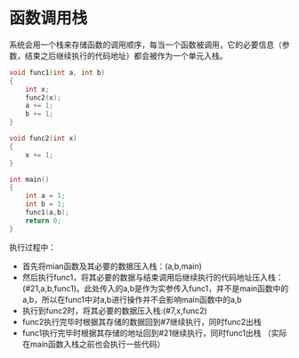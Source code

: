 # 函数调用栈
系统会用一个栈来存储函数的调用顺序，每当一个函数被调用，它的必要信息（参数，结束之后继续执行的代码地址）都会被作为一个单元入栈。
```cpp
void func1(int a, int b)
{
    int x;
    func2(x);
    a += 1;
    b += 1;
}

void func2(int x)
{
    x += 1;
}

int main()
{
    int a = 1;
    int b = 1;
    func1(a,b);
    return 0;
}
```
执行过程中：
*   首先将mian函数及其必要的数据压入栈：(a,b,main)
*   然后执行func1，将其必要的数据与结束调用后继续执行的代码地址压入栈：(#21,a,b,func1)。此处传入的a,b是作为实参传入func1，并不是main函数中的a,b，所以在func1中对a,b进行操作并不会影响main函数中的a,b
*   执行到func2时，将其必要的数据压入栈:(#7,x,func2)
*   func2执行完毕时根据其存储的数据回到#7继续执行，同时func2出栈
*   func1执行完毕时根据其存储的地址回到#21继续执行，同时func1出栈
（实际在main函数入栈之前也会执行一些代码）